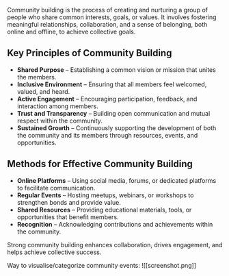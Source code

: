 Community building is the process of creating and nurturing a group of people who share common interests, goals, or values. It involves fostering meaningful relationships, collaboration, and a sense of belonging, both online and offline, to achieve collective goals.  
## Key Principles of Community Building  

- **Shared Purpose** – Establishing a common vision or mission that unites the members.  
- **Inclusive Environment** – Ensuring that all members feel welcomed, valued, and heard.  
- **Active Engagement** – Encouraging participation, feedback, and interaction among members.  
- **Trust and Transparency** – Building open communication and mutual respect within the community.  
- **Sustained Growth** – Continuously supporting the development of both the community and its members through resources, events, and opportunities.  
## Methods for Effective Community Building  

- **Online Platforms** – Using social media, forums, or dedicated platforms to facilitate communication.  
- **Regular Events** – Hosting meetups, webinars, or workshops to strengthen bonds and provide value.  
- **Shared Resources** – Providing educational materials, tools, or opportunities that benefit members.  
- **Recognition** – Acknowledging contributions and achievements within the community.  

Strong community building enhances collaboration, drives engagement, and helps achieve collective success.  

Way to visualise/categorize community events:
![[screenshot.png]]